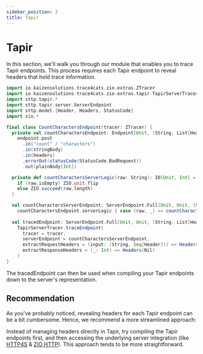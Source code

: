 ```yaml
---
sidebar_position: 3
title: Tapir
---
```


# Tapir
In this section, we'll walk you through our module that enables you to trace Tapir endpoints. 
This process requires each Tapir endpoint to reveal headers that hold trace information.

```scala mdoc:compile-only
import io.kaizensolutions.trace4cats.zio.extras.ZTracer
import io.kaizensolutions.trace4cats.zio.extras.tapir.TapirServerTracer
import sttp.tapir.*
import sttp.tapir.server.ServerEndpoint
import sttp.model.{Header, Headers, StatusCode}
import zio.*

final class CountCharactersEndpoint(tracer: ZTracer) {
  private val countCharactersEndpoint: Endpoint[Unit, (String, List[Header]), Unit, Int, Any] =
    endpoint.post
      .in("count" / "characters")
      .in(stringBody)
      .in(headers)
      .errorOut(statusCode(StatusCode.BadRequest))
      .out(plainBody[Int])

  private def countCharactersServerLogic(raw: String): IO[Unit, Int] = tracer.spanSource() {
    if (raw.isEmpty) ZIO.unit.flip
    else ZIO.succeed(raw.length)
  }

  val countCharactersServerEndpoint: ServerEndpoint.Full[Unit, Unit, (String, List[Header]), Unit, Int, Any, Task] =
    countCharactersEndpoint.serverLogic { case (raw, _) => countCharactersServerLogic(raw).either }
    
  val tracedEndpoint: ServerEndpoint.Full[Unit, Unit, (String, List[Header]), Unit, Int, Any, Task] = 
    TapirServerTracer.traceEndpoint(
      tracer = tracer,
      serverEndpoint = countCharactersServerEndpoint,
      extractRequestHeaders = (input: (String, Seq[Header])) => Headers(input._2.toList),
      extractResponseHeaders = (_: Int) => Headers(Nil)
    )
}
```

The tracedEndpoint can then be used when compiling your Tapir endpoints down to the server's representation.

## Recommendation
As you've probably noticed, revealing headers for each Tapir endpoint can be a bit cumbersome. 
Hence, we recommend a more streamlined approach:

Instead of managing headers directly in Tapir, try compiling the Tapir endpoints first, and then accessing the 
underlying server integration (like [HTTP4S](../HTTP/http4s.md) & [ZIO HTTP](../HTTP/ziohttp)). 
This approach tends to be more straightforward.
